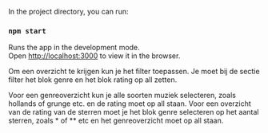 In the project directory, you can run:

### `npm start`

Runs the app in the development mode.\
Open [http://localhost:3000](http://localhost:3000) to view it in the browser.

Om een overzicht te krijgen kun je het filter toepassen.
Je moet bij de sectie filter het blok genre en het blok rating op all zetten.

Voor een genreoverzicht kun je alle soorten muziek selecteren, zoals hollands of grunge etc. en de rating moet op all staan.
Voor een overzicht van de rating van de sterren moet je het blok genre selecteren op het aantal sterren, zoals * of ** etc en 
het genreoverzicht moet op all staan. 
